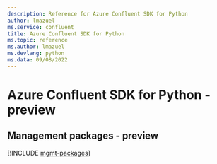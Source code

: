 ```yaml
---
description: Reference for Azure Confluent SDK for Python
author: lmazuel
ms.service: confluent
title: Azure Confluent SDK for Python
ms.topic: reference
ms.author: lmazuel
ms.devlang: python
ms.data: 09/08/2022
---
```

# Azure Confluent SDK for Python - preview

## Management packages - preview
[!INCLUDE [mgmt-packages](confluent-mgmt-index.md)]